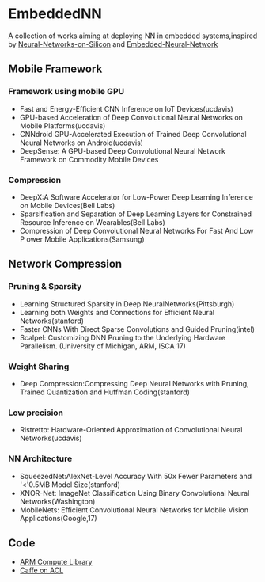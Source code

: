 # **EmbeddedNN**
A collection of works aiming at deploying NN in embedded systems,inspired by [Neural-Networks-on-Silicon](https://github.com/fengbintu/Neural-Networks-on-Silicon) and [Embedded-Neural-Network](https://github.com/ZhishengWang/Embedded-Neural-Network)

## **Mobile Framework**
### **Framework using mobile GPU**
- Fast and Energy-Efficient CNN Inference on IoT Devices(ucdavis)
- GPU-based Acceleration of Deep Convolutional Neural Networks on Mobile Platforms(ucdavis)
- CNNdroid GPU-Accelerated Execution of Trained Deep Convolutional Neural Networks on Android(ucdavis)
- DeepSense: A GPU-based Deep Convolutional Neural Network Framework on Commodity Mobile Devices

### **Compression**
- DeepX:A Software Accelerator for Low-Power Deep Learning Inference on Mobile Devices(Bell Labs)
- Sparsification and Separation of Deep Learning Layers for Constrained Resource Inference on Wearables(Bell Labs)
- Compression of Deep Convolutional  Neural Networks For Fast And Low P ower Mobile Applications(Samsung)

## **Network Compression**
### **Pruning & Sparsity**
- Learning Structured Sparsity in Deep NeuralNetworks(Pittsburgh)
- Learning both Weights and Connections for Efficient Neural Networks(stanford)
- Faster CNNs With Direct Sparse Convolutions and Guided Pruning(intel)
- Scalpel: Customizing DNN Pruning to the Underlying Hardware Parallelism. (University of Michigan, ARM, ISCA 17)

### **Weight Sharing**
- Deep Compression:Compressing Deep Neural Networks with Pruning, Trained Quantization and Huffman Coding(stanford)

### **Low precision**
- Ristretto: Hardware-Oriented Approximation of Convolutional Neural Networks(ucdavis)

### **NN Architecture**
- SqueezedNet:AlexNet-Level Accuracy With 50x Fewer Parameters and '<'0.5MB Model Size(stanford)
- XNOR-Net: ImageNet Classification Using Binary Convolutional Neural Networks(Washington)
- MobileNets: Efficient Convolutional Neural Networks for Mobile Vision Applications(Google,17)


## **Code**
- [ARM Compute Library](https://github.com/ARM-software/ComputeLibrary)
- [Caffe on ACL](https://github.com/OAID/caffeOnACL)












